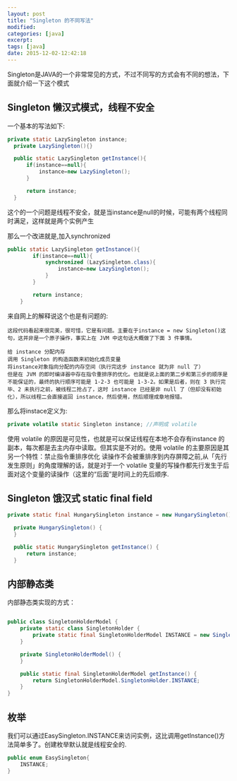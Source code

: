 ```yaml
---
layout: post
title: "Singleton 的不同写法"
modified:
categories: [java]
excerpt:
tags: [java]
date: 2015-12-02-12:42:18
---
```


Singleton是JAVA的一个非常常见的方式，不过不同写的方式会有不同的想法，下面就介绍一下这个模式

## Singleton 懒汉式模式，线程不安全

一个基本的写法如下:

```java
private static LazySingleton instance;
  private LazySingleton(){}

  public static LazySingleton getInstance(){
      if(instance==null){
          instance=new LazySingleton();
      }

      return instance;
  }
```

这个的一个问题是线程不安全，就是当instance是null的时候，可能有两个线程同时满足，这样就是两个实例产生

那么一个改进就是,加入synchronized

```java
public static LazySingleton getInstance(){
        if(instance==null){
            synchronized (LazySingleton.class){
                instance=new LazySingleton();
            }
        }

        return instance;
    }
```
来自网上的解释说这个也是有问题的:

```
这段代码看起来很完美，很可惜，它是有问题。主要在于instance = new Singleton()这句，这并非是一个原子操作，事实上在 JVM 中这句话大概做了下面 3 件事情。

给 instance 分配内存
调用 Singleton 的构造函数来初始化成员变量
将instance对象指向分配的内存空间（执行完这步 instance 就为非 null 了）
但是在 JVM 的即时编译器中存在指令重排序的优化。也就是说上面的第二步和第三步的顺序是不能保证的，最终的执行顺序可能是 1-2-3 也可能是 1-3-2。如果是后者，则在 3 执行完毕、2 未执行之前，被线程二抢占了，这时 instance 已经是非 null 了（但却没有初始化），所以线程二会直接返回 instance，然后使用，然后顺理成章地报错。
```

那么将instace定义为:

```java
private volatile static Singleton instance; //声明成 volatile
```

使用 volatile 的原因是可见性，也就是可以保证线程在本地不会存有instance 的副本，每次都是去主内存中读取。但其实是不对的。使用 volatile 的主要原因是其另一个特性：禁止指令重排序优化
读操作不会被重排序到内存屏障之前,从「先行发生原则」的角度理解的话，就是对于一个 volatile 变量的写操作都先行发生于后面对这个变量的读操作（这里的“后面”是时间上的先后顺序.

## Singleton 饿汉式 static final field

```java
private static final HungarySingleton instance = new HungarySingleton();

  private HungarySingleton() {
  }

  public static HungarySingleton getInstance() {
      return instance;
  }
```

## 内部静态类

内部静态类实现的方式：

```java

public class SingletonHolderModel {
    private static class SingletonHolder {
        private static final SingletonHolderModel INSTANCE = new SingletonHolderModel();
    }

    private SingletonHolderModel() {
    }

    public static final SingletonHolderModel getInstance() {
        return SingletonHolderModel.SingletonHolder.INSTANCE;
    }
}

```

## 枚举

我们可以通过EasySingleton.INSTANCE来访问实例，这比调用getInstance()方法简单多了。创建枚举默认就是线程安全的.

```java
public enum EasySingleton{
    INSTANCE;
}
```
